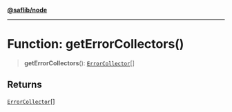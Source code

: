 [**@saflib/node**](../index.md)

***

# Function: getErrorCollectors()

> **getErrorCollectors**(): [`ErrorCollector`](../type-aliases/ErrorCollector.md)[]

## Returns

[`ErrorCollector`](../type-aliases/ErrorCollector.md)[]
